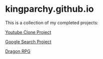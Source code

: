 # kingparchy.github.io

This is a collection of my completed projects:

<p>
  <a href="https://kingparchy.github.io/Youtube Project/YoutubeClone.html" target="_blank">Youtube Clone Project</a>
</p>

<p>
  <a href="https://kingparchy.github.io/search/index.html" target="_blank">Google Search Project</a>
</p>

<p>
  <a href="https://kingparchy.github.io/Dragon_RPG/index.html" target="_blank">Dragon RPG</a>
</p>
